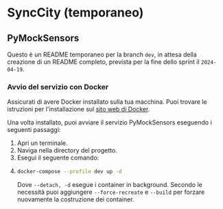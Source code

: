 # SyncCity (temporaneo)

## PyMockSensors

Questo è un README temporaneo per la branch `dev`, in attesa della creazione di un README completo, prevista per la fine dello sprint il `2024-04-19`.

### Avvio del servizio con Docker

Assicurati di avere Docker installato sulla tua macchina. Puoi trovare le istruzioni per l'installazione sul [sito web di Docker](https://docs.docker.com/get-docker/).

Una volta installato, puoi avviare il servizio PyMockSensors eseguendo i seguenti passaggi:

1. Apri un terminale.
2. Naviga nella directory del progetto.
3. Esegui il seguente comando:
4. 
    ```bash
    docker-compose --profile dev up -d
    ```
    Dove `--detach, -d` esegue i container in background. Secondo le necessità puoi aggiungere `--force-recreate` e `--build` per forzare nuovamente la costruzione dei container.

